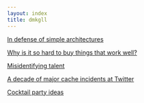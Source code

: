 ```yaml
---
layout: index
title: dmkgll
---
```


<a href="https://danluu.com/simple-architectures/">In defense of simple architectures</a>

<a href="https://danluu.com/nothing-works/">Why is it so hard to buy things that work well?</a>

<a href="https://danluu.com/talent/">Misidentifying talent</a>

<a href="https://danluu.com/cache-incidents/">A decade of major cache incidents at Twitter</a>

<a href="https://danluu.com/cocktail-ideas/">Cocktail party ideas</a>
